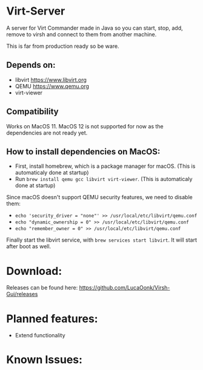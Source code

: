 # Virt-Server
A server for Virt Commander made in Java so you can start, stop, add, remove to virsh and connect to them from another machine.

This is far from production ready so be ware.

## Depends on:
- libvirt https://www.libvirt.org
- QEMU https://www.qemu.org
- virt-viewer

## Compatibility
Works on MacOS 11.
MacOS 12 is not supported for now as the dependencies are not ready yet.

## How to install dependencies on MacOS:
- First, install homebrew, which is a package manager for macOS. (This is automaticaly done at startup)
- Run `brew install qemu gcc libvirt virt-viewer`. (This is automaticaly done at startup)

Since macOS doesn't support QEMU security features, we need to disable them:
- `echo 'security_driver = "none"' >> /usr/local/etc/libvirt/qemu.conf`
- `echo "dynamic_ownership = 0" >> /usr/local/etc/libvirt/qemu.conf`
- `echo "remember_owner = 0" >> /usr/local/etc/libvirt/qemu.conf`
  
Finally start the libvirt service, with `brew services start libvirt`. It will start after boot as well.

# Download:
Releases can be found here: https://github.com/LucaOonk/Virsh-Gui/releases

# Planned features:
- Extend functionality

# Known Issues:

